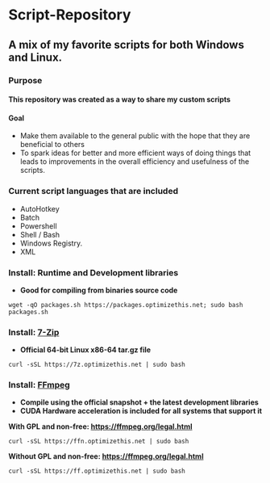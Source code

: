 # Script-Repository
## A mix of my favorite scripts for both Windows and Linux.

### Purpose
#### This repository was created as a way to share my custom scripts

#### Goal
  - Make them available to the general public with the hope that they are beneficial to others
  - To spark ideas for better and more efficient ways of doing things that leads to improvements in the overall efficiency and usefulness of the scripts.
  
### Current script languages that are included
  - AutoHotkey
  - Batch
  - Powershell
  - Shell / Bash
  - Windows Registry.
  - XML

### Install: Runtime and Development libraries
  - **Good for compiling from binaries source code**
```
wget -qO packages.sh https://packages.optimizethis.net; sudo bash packages.sh
```

### Install: [7-Zip](www.7-zip.org/download.html)
  - **Official 64-bit Linux x86-64 tar.gz file**
```
curl -sSL https://7z.optimizethis.net | sudo bash
```

### Install: [FFmpeg](https://ffmpeg.org/download.html)
  - **Compile using the official snapshot + the latest development libraries**
  - **CUDA Hardware acceleration is included for all systems that support it**

**With GPL and non-free: https://ffmpeg.org/legal.html**

```
curl -sSL https://ffn.optimizethis.net | sudo bash
```
**Without GPL and non-free: https://ffmpeg.org/legal.html**
```
curl -sSL https://ff.optimizethis.net | sudo bash
```
